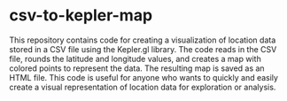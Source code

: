 # csv-to-kepler-map
This repository contains code for creating a visualization of location data stored in a CSV file using the Kepler.gl library. The code reads in the CSV file, rounds the latitude and longitude values, and creates a map with colored points to represent the data. The resulting map is saved as an HTML file. This code is useful for anyone who wants to quickly and easily create a visual representation of location data for exploration or analysis.
